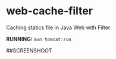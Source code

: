 web-cache-filter
================
Caching statics file in Java Web with Filter

**RUNNING:** ```mvn tomcat:run```

##SCREENSHOOT


